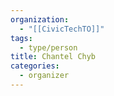 ```yaml
---
organization:
  - "[[CivicTechTO]]"
tags:
  - type/person
title: Chantel Chyb
categories:
  - organizer
---
```


